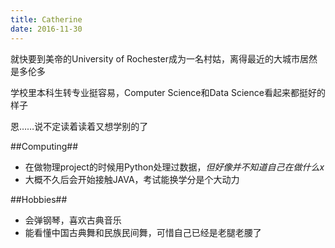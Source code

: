 ```yaml
---
title: Catherine
date: 2016-11-30
---
```


就快要到美帝的University of Rochester成为一名村姑，离得最近的大城市居然是多伦多

学校里本科生转专业挺容易，Computer Science和Data Science看起来都挺好的样子

恩……说不定读着读着又想学别的了

##Computing##
- 在做物理project的时候用Python处理过数据，*但好像并不知道自己在做什么x*
- 大概不久后会开始接触JAVA，考试能换学分是个大动力

##Hobbies##
- 会弹钢琴，喜欢古典音乐
- 能看懂中国古典舞和民族民间舞，可惜自己已经是老腿老腰了

